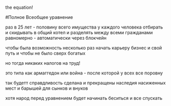 the equation!

#Полное Всеобщее уравнение

раз в 25 лет - половину всего имущества у каждого человека отбирать и скидывать в общий котел и разделять между всеми гражданами равномерно - автоматически через блокчейн

чтобы была возможность несколько раз начать карьеру бизнес и свой путь
и чтобы не было сверх богатых

но тогда никаких налогов на труд!

это типа как армаггедон или война - после которой у всех все поровну

так будетт справдливость сделана и прекращены наследия насиженных мест и барышей для сынков и внуков

хотя народ перед уравнением будет начинать беситься и все спускать

